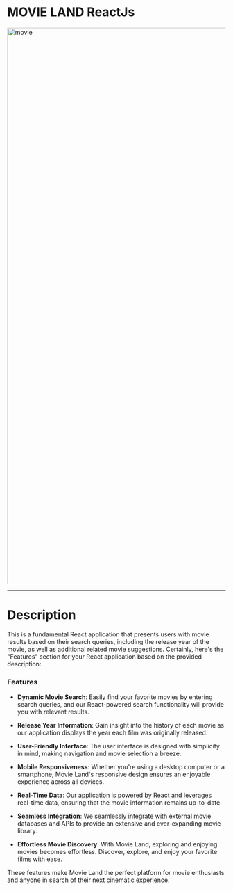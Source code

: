 # MOVIE LAND ReactJs 
<img width="1280" alt="movie" src="https://github.com/nameerakhter/MovieLand_React.js/assets/120779958/1bc90474-bff5-4aec-b79f-c782b15fa46b">
<hr>

# Description

This is a fundamental React application that presents users with movie results based on their search queries, including the release year of the movie, as well as additional related movie suggestions.
Certainly, here's the "Features" section for your React application based on the provided description:

### Features

- **Dynamic Movie Search**: Easily find your favorite movies by entering search queries, and our React-powered search functionality will provide you with relevant results.

- **Release Year Information**: Gain insight into the history of each movie as our application displays the year each film was originally released. 

- **User-Friendly Interface**: The user interface is designed with simplicity in mind, making navigation and movie selection a breeze.

- **Mobile Responsiveness**: Whether you're using a desktop computer or a smartphone, Movie Land's responsive design ensures an enjoyable experience across all devices.

- **Real-Time Data**: Our application is powered by React and leverages real-time data, ensuring that the movie information remains up-to-date.

- **Seamless Integration**: We seamlessly integrate with external movie databases and APIs to provide an extensive and ever-expanding movie library.

- **Effortless Movie Discovery**: With Movie Land, exploring and enjoying movies becomes effortless. Discover, explore, and enjoy your favorite films with ease.

These features make Movie Land the perfect platform for movie enthusiasts and anyone in search of their next cinematic experience.

